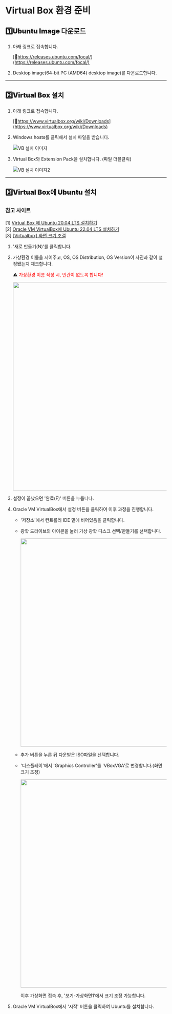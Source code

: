 # Virtual Box 환경 준비 

## <h2 style="font-weight: 900;">1️⃣Ubuntu Image 다운로드</h2>

1. 아래 링크로 접속합니다.  

    [🔗https://releases.ubuntu.com/focal/](https://releases.ubuntu.com/focal/)

2. Desktop image(64-bit PC (AMD64) desktop image)를 다운로드합니다.

---

## <h2 style="font-weight: 900;">2️⃣Virtual Box 설치</h2>

1. 아래 링크로 접속합니다.

    [🔗https://www.virtualbox.org/wiki/Downloads](https://www.virtualbox.org/wiki/Downloads)

2. Windows hosts를 클릭해서 설치 파일을 받습니다.

    ![VB 설치 이미지](https://img1.daumcdn.net/thumb/R1280x0/?scode=mtistory2&fname=https%3A%2F%2Fblog.kakaocdn.net%2Fdna%2FJa7Lw%2FbtsPgBdgBGu%2FAAAAAAAAAAAAAAAAAAAAAE_FAgxUpmvCgeyWlqDmJYX4Isc556c2Mr0Reqs71e0y%2Fimg.png%3Fcredential%3DyqXZFxpELC7KVnFOS48ylbz2pIh7yKj8%26expires%3D1759244399%26allow_ip%3D%26allow_referer%3D%26signature%3DfRRfwOmtXnV4wlA3mTNOBj%252BRH1I%253D)

3. Virtual Box와 Extension Pack을 설치합니다. (파일 더블클릭)

    ![VB 설치 이미지2](https://img1.daumcdn.net/thumb/R1280x0/?scode=mtistory2&fname=https%3A%2F%2Fblog.kakaocdn.net%2Fdna%2FcBm4jT%2FbtsPgZrwNGP%2FAAAAAAAAAAAAAAAAAAAAAEmNaIzFFsXBj5Z0hWZBRG41ZLEV8cvk8sPyZvAFBmnF%2Fimg.png%3Fcredential%3DyqXZFxpELC7KVnFOS48ylbz2pIh7yKj8%26expires%3D1759244399%26allow_ip%3D%26allow_referer%3D%26signature%3DBr7OcS4xTmljFH%252Fl%252BIKb0kRT1aU%253D)

---

## <h2 style="font-weight: 900;">3️⃣Virtual Box에 Ubuntu 설치</h2>

### 참고 사이트
[1] [Virtual Box 에 Ubuntu 20.04 LTS 설치하기](https://truelifer.medium.com/virtual-box-%EC%97%90-ubuntu-20-04-lts-%EC%84%A4%EC%B9%98%ED%95%98%EA%B8%B0-71ab044eb4f8)  
[2] [Oracle VM VirtualBox에 Ubuntu 22.04 LTS 설치하기](https://powerdeng.tistory.com/254)  
[3] [[Virtualbox] 화면 크기 조절](https://changun516.tistory.com/144)

1. '새로 만들기(N)'를 클릭합니다.
2. 가상환경 이름을 지어주고, OS, OS Distribution, OS Version이 사진과 같이 설정됐는지 체크합니다.  

    ⚠️ <span style="color: red;">가상환경 이름 작성 시, 빈칸이 없도록 합니다!</span>

    <img src="/ynu-wiki/images/ubuntu/install-1.png" width="650"/>

3. 설정이 끝났으면 '완료(F)' 버튼을 누릅니다. 
4. Oracle VM VirtualBox에서 설정 버튼을 클릭하여 이후 과정을 진행합니다.

    - '저장소'에서 컨트롤러 IDE 밑에 비어있음을 클릭합니다.
    - 광학 드라이브의 아이콘을 눌러 가상 광학 디스크 선택/만들기를 선택합니다.
            
        <img src="/ynu-wiki/images/ubuntu/install-2.png" width="650"/>

    - 추가 버튼을 누른 뒤 다운받은 ISO파일을 선택합니다.
    - '디스플레이'에서 'Graphics Controller'를 'VBoxVGA'로 변경합니다.(화면 크기 조정)  
         
        <img src="/ynu-wiki/images/ubuntu/install-3.png" width="650"/>

        이후 가상화면 접속 후, '보기-가상화면1’에서 크기 조정 가능합니다.  

5. Oracle VM VirtualBox에서 '시작' 버튼을 클릭하여 Ubuntu를 설치합니다.